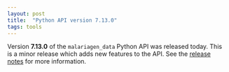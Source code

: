```yaml
---
layout: post
title:  "Python API version 7.13.0"
tags: tools
---
```


Version <strong>7.13.0</strong> of the `malariagen_data` Python API was
released today. This is a minor release which adds new features to the
API. See the [release
notes](https://github.com/malariagen/malariagen-data-python/releases/tag/v7.13.0)
for more information.
